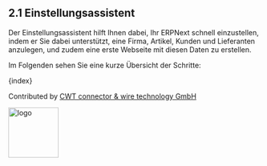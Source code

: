 ## 2.1 Einstellungsassistent

Der Einstellungsassistent hilft Ihnen dabei, Ihr ERPNext schnell einzustellen, indem er Sie dabei unterstützt, eine Firma, Artikel, Kunden und Lieferanten anzulegen, und zudem eine erste Webseite mit diesen Daten zu erstellen.

Im Folgenden sehen Sie eine kurze Übersicht der Schritte:

{index}

Contributed by <A HREF="http://www.cwt-kabel.de">CWT connector & wire technology GmbH</A>

<A HREF="http://www.cwt-kabel.de"><IMG alt="logo" src="http://www.cwt-assembly.com/sites/all/images/logo.png" height=100></A>
